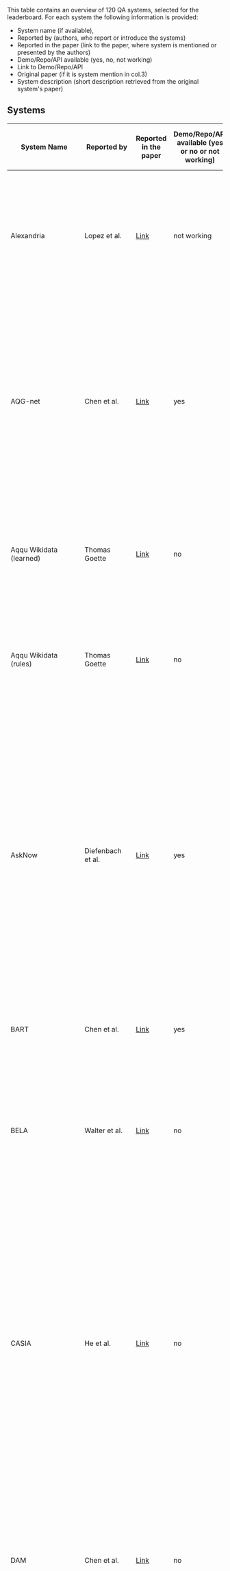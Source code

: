 This table contains an overview of 120 QA systems, selected for the leaderboard. For each system the following information is provided:
- System name (if available),
- Reported by (authors, who report or introduce the systems)
- Reported in the paper (link to the paper, where system is mentioned or presented by the authors)
- Demo/Repo/API available (yes, no, not working)
- Link to Demo/Repo/API
- Original paper (if it is system mention in col.3)
- System description (short description retrieved from the original system's paper)

## Systems

| System Name                           | Reported by         | Reported in the paper | Demo/Repo/API available (yes or no or not working) | | Link to Demo/Repo/API| Original paper (if it is system mention in col.3) | System description (short description retrieved from the original system's paper)| Reference |
| -                           | -         | - | - | - | - | - | - | - |
| Alexandria                           | Lopez et al.         | [Link](https://www.sciencedirect.com/science/article/pii/S157082681300022X?casa_token=NBVj-I48uxAAAAAA:izoYV-LubTYApUYRCtnZFPuvdACyWHHNnwVBjo1S1K24AiXYmMde9vdEBsCxdpAvlfNvPswrzr8#br000150)                                                                                                                  | not working |                                             | [Link](http://alexandria.neofonie.de/)                                                                                         | [Link](https://link.springer.com/chapter/10.1007/978-3-662-46641-4_8)                                                                                                                                            | Alexandria is a German question answering system over a domain ontology that was built primarily with data from Freebase, parts of DBpedia, and some manually generated content, and contains information on persons, locations, works, etc., as well as events, including temporal ones, and n-ary relations between entities. | Wendt et al.                                                                                                                                                                                                                                                                                                                                                                                                                                                                                                                                                                                                                                                                                                                                                                          |
| AQG-net                              | Chen et al.          | [Link](https://arxiv.org/pdf/2111.00732.pdf)                                                                                                                                                                                                                                                                  | yes         |                                             | [Link](https://github.com/Bahuia/AQGNet)                                                                                       | [Link](https://arxiv.org/pdf/2109.03614.pdf)                                                                                                                                                                     | Authors propose a new formal query building approach that consists of two stages. In the first stage, they predict the query structure of the question and leverage the structure to constrain the generation of the candidate queries and propose a novel graph generation framework to handle the structure prediction task and design an encoder-decoder model to predict the argument of the predetermined operation in each generative step. In the second stage, they follow the previous methods to rank the candidate queries.    | Chen et al.                                                                                                                                                                                                                                                                                                                                                                                                                                                                                                                                                              |
| Aqqu Wikidata (learned)              | Thomas Goette        | [Link](https://ad-publications.cs.uni-freiburg.de/theses/Master_Thomas_Götte_2021.pdf)                                                                                                                                                                                                                        | no          |                                             |                                                                                                                        | same as reporting paper                                                                                                                                                                                  | Author focus on simple questions which means thatthe corresponding SPARQL query contains only one triple, provide a modular, easy-toextend QA pipeline and evaluate it on the SimpleQuestionsWikidata benchmark. Ranking is learned from the training set. | Thomas Goette                                                                                                                                                                                                                                                                                                                                                                                                                                                                                                                                                                                                                                                                                                                                                                                                                                              |
| Aqqu Wikidata (rules)                | Thomas Goette        | [Link](https://ad-publications.cs.uni-freiburg.de/theses/Master_Thomas_Götte_2021.pdf)                                                                                                                                                                                                                        | no          |                                             |                                                                                                                        | same as reporting paper                                                                                                                                                                                  | Author focus on simple questions which means thatthe corresponding SPARQL query contains only one triple, provide a modular, easy-toextend QA pipeline and evaluate it on the SimpleQuestionsWikidata benchmark. Ranking with a set of weighted features.  | Thomas Goette                                                                                                                                                                                                                                                                                                                                                                                                                                                                                                                                                                                                                                                                                                                                                                                                                                             |
| AskNow                               | Diefenbach et al.     | [Link](http://www.semantic-web-journal.net/system/files/swj2038.pdf)                                                                                                                                                                                                                                          | yes         |                                             | [Link](https://github.com/AskNowQA)                                                                                            | [Link](https://www.springerprofessional.de/en/asknow-a-framework-for-natural-language-query-formalization-in-s/10191942)                                                                                         | Authors propose a framework, called AskNow, where users can pose queries in English to a target RDF knowledge base (e.g. DBpedia), which are first normalized into an intermediary canonical syntactic form, called Normalized Query Structure (NQS), and then translated into SPARQL queries. NQS facilitates the identification of the desire (or expected output information) and the user-provided input information, and establishing their mutual semantic relationship. At the same time, it is sufficiently adaptive to query paraphrasing. We have empirically evaluated the framework with respect to the syntactic robustness of NQS and semantic accuracy of the SPARQL translator on standard benchmark datasets. | Dubey et al.                                                                                                                                                                                                                                                                                                                                                                        |
| BART                                 | Chen et al.          | [Link](https://arxiv.org/pdf/2111.00732.pdf)                                                                                                                                                                                                                                                                  | yes         |                                             | [Link](https://github.com/pytorch/fairseq/blob/main/examples/bart/README.md)                                                   | [Link](https://arxiv.org/abs/1910.13461)                                                                                                                                                                         | BART is a strong pre-trained sequence-tosequence model, that treats the problem of KGQA as a conventional machine translation task from NLQ to SPARQL.   | Lewis et al.                                                                                                                                                                                                                                                                                                                                                                                                                                                                                                                                                                                                                                                                                                                                                                                                                                                                                                                                               |
| BELA                                 | Walter et al.        | [Link](https://download.hrz.tu-darmstadt.de/pub/FB20/Dekanat/Publikationen/UKP/76500354.pdf)                                                                                                                                                                                                                  | no          |                                             |                                                                                                                        | same as reporting paper                                                                                                                                                                                  | Authors present a question answering system architecture whichprocesses natural language questions in a pipeline consisting of five steps:i) question parsing and query template generation, ii) lookup in an inverted index, iii) string similarity computation, iv) lookup in a lexicaldatabase in order to find synonyms, and v) semantic similarity computation  | Walter et al.                                                                                                                                                                                                                                                                                                                                                                                                                                                                                                                                                                                                                                                                                                                                    |
| CASIA                                | He et al.            | [Link](http://nlpr-web.ia.ac.cn/cip/~liukang/liukangPageFile/QALD-3.pdf)                                                                                                                                                                                                                                      | no          |                                             |                                                                                                                        | same as reporting paper                                                                                                                                                                                  | CASIA  implements a basic pipeline framework which consists three main components, including question analysis, resource mapping and SPARQL generation. Inspecific, authors first employ shallow and deep linguistic analysis to transform NL-queriesinto a set of Query Triples with <subject, predict, object> format. Second, they mapeach phrase in Query Triple to the corresponding resource (class, entity, or property)in DBpedia. As a result, Ontology Triples are generated. Thirdly, the SPARQL querieswill be constructed based on Ontology Triple and question type. At last, the generatedSPARQL queries is used to search on the Linked Data, and the best answer can bepicked out through validating and ranking.  | He et al.                                                                                                                                                                                                                                                                                                                                                                     |
| DAM                                  | Chen et al.          | [Link](https://arxiv.org/pdf/2111.00732.pdf)                                                                                                                                                                                                                                                                  | no          |                                             |                                                                                                                        | [Link](https://ur.booksc.me/book/82262350/2e40d5)                                                                                                                                                                | Authors propose a transformer-based deep attentive semantic matching model (DAM), to identify the KB relations corresponding to the questions. The DAM is completely based on the attention mechanism and applies the fine-grained word-level attention to enhance the matching of questions and relations. On the basis of the DAM, we build a three-stage KBQA pipeline system |  Chen et al.                                                                                                                                                                                                                                                                                                                                                                                                                                                                                                                                                                                                                                                                                                                      |
| DEANNA                               | Diefenbach et al.    | [Link](http://www.semantic-web-journal.net/system/files/swj2038.pdf)                                                                                                                                                                                                                                          | yes         |                                             | [Link](https://www.mpi-inf.mpg.de/departments/databases-and-information-systems/research/yago-naga/deanna)                     | [Link](https://aclanthology.org/D12-1035.pdf)                                                                                                                                                                    | The method is based on an integer linear program to solve several disambiguation tasks jointly: the segmentation of questions into phrases; the mapping of phrases to semantic entities, classes, and relations; and the construction of SPARQL triple patterns. Our solution harnesses the rich type system provided by knowledge bases in the web of linked data, to constrain our semantic-coherence objective function.  | Yahya et al.                                                                                                                                                                                                                                                                                                                                                                                                                                                                                                                                                                                                                                                                           |
| DeepPavlov KBQA                      | Evseev D. A. et al   | [Link](https://www.dialog-21.ru/media/5088/evseevdaplusarkhipov-myu-048.pdf)                                                                                                                                                                                                                                  | yes         |                                             | [Link](http://docs.deeppavlov.ai/en/master/features/models/kbqa.html)                                                          | same as reporting paper                                                                                                                                                                                  | For translation of a question to a SPARQL query, authors first define the type of the query template. Then they fill the empty slots in the template with entities, relations from Wikidata and constraints. For entity detection BERT sequence labeling model is used. Relation ranking is performed by BiLSTM, path ranking—by BERT-based ranking model.This KBQA system is capable of answering complex questions with logical or comparative reasoning and was released as a component of open-source DeepPavlov library.  | Evseev D. A. et al.                                                                                                                                                                                                                                                                                                                                                                                                                                                                                                                                                                         |
| DTQA                                 | Omar et al.          | [Link](http://ceur-ws.org/Vol-2980/paper312.pdf)                                                                                                                                                                                                                                                              | no          |                                             |                                                                                                                        | [Link](https://ojs.aaai.org/index.php/AAAI/article/view/17988)                                                                                                                                                   | Authors demonstrate Deep Thinking Question Answering (DTQA), a semantic parsing and reasoning-based KBQA system. DTQA (1) integrates multiple, reusable modules that are trained specifically for their individual tasks (e.g. semantic parsing, entity linking, and relationship linking), eliminating the need for end-to-end KBQA training data; (2) leverages semantic parsing and a reasoner for improved question understanding. | Abdelaziz et al.                                                                                                                                                                                                                                                                                                                                                                                                                                                                                                                                                                                                                                                                 |
| ElNeuQA-ConvS2S                      | Diomedi, Hogan       | [Link](https://arxiv.org/pdf/2107.02865.pdf)                                                                                                                                                                                                                                                                  | yes         |                                             | [Link](https://github.com/thesemanticwebhero/ElNeuKGQA)                                                                        | same as reporting paper                                                                                                                                                                                  | Authors propose an approach, called ElNeuQA, that combines EL with NMT. Specifically, an EL system is used to identify entity mentions in the question and link them to the knowledge graph. They combine this with an NMT model that is trained and used to generate template queries with placeholders for entities. Also the model is strengthened with ConvS2S (Convolutional Sequence-to-Sequence): a CNN-based architecture, featuring gated linear units, residual connections, and attention.  | Diomedi, Hogan                                                                                                                                                                                                                                                                                                                                                                                                                                                                                                                                                                                                  |
| Elon                                 | Zheng et. al.        | [Link](https://arxiv.org/pdf/1910.09760.pdf)                                                                                                                                                                                                                                                                  | yes         |                                             | [Link](https://github.com/bszabo94/Elon), demo not working [Link](http://qald-beta.cs.upb.de:443/)                                     | same as reporting paper                                                                                                                                                                                  | Elon by Szab´o Bence et al. from Paderborn University in Germany stemsfrom a student project and is available at [Link](http://qald-beta.cs.upb.de:443/.It) is based on an own dictionary and not yet published.  | Zheng et. al.                                                                                                                                                                                                                                                                                                                                                                                                                                                                                                                                                                                                                                                                                                                                                                                                                                                                                                |
| Frankenstein                         | Liang et al.         | [Link](https://assets.researchsquare.com/files/rs-70794/v1_stamped.pdf)                                                                                                                                                                                                                                       | yes         |                                             | [Link](https://github.com/WDAqua/Frankenstein)                                                                                 | [Link](https://dl.acm.org/doi/fullHtml/10.1145/3178876.3186023)                                                                                                                                                  | Modern question answering (QA) systems need to flexibly integrate a number of components specialised to fulfil specific tasks in a QA pipeline. Since a number of different software components exist that implement different strategies for each of these tasks, it is a major challenge to select and combine the most suitable components into a QA system, given the characteristics of a question. The authors study this optimisation problem and train classifiers, which take features of a question as input and have the goal of optimising the selection of QA components based on those features and devise a greedy algorithm to identify the pipelines that include the suitable components and can effectively answer the given question. We implement this model within Frankenstein, a QA framework able to select QA components and compose QA pipelines. Evaluation results not only suggest that Frankenstein precisely solves the QA optimisation problem but also enables the automatic composition of optimised QA pipelines, which outperform the static Baseline QA pipeline. | Singh et al. |
| FREyA                                | Lopez et al.         | [Link](https://arxiv.org/pdf/2105.00811.pdf)                                                                                                                                                                                                                                                                  | no          |                                             |                                                                                                                        | [Link](https://link.springer.com/content/pdf/10.1007%2F978-3-642-13486-9_8.pdf)                                                                                                                                  | FREyA combines syntactic parsing with the knowledge encoded in ontologies in order to reduce the customisation effort. If the system fails to automatically derive an answer, it will generate clarification dialogs for the user. The user’s selections are saved and used for training the system in order to improve its performance over time.   |   Damljanovic et al.                                                                                                                                                                                                                                                                                                                                                                                                                                                                                                                                                                                                                                                                                                                                                  |
| gAnswer                              | Omar et al.          | [Link](http://ceur-ws.org/Vol-2980/paper312.pdf)                                                                                                                                                                                                                                                              | not working |                                             | [Link](http://59.108.48.18:8080/gAnswer/ganswer.jsp), [Link](http://ganswer.gstore-pku.com/)                                           | [Link](https://ieeexplore.ieee.org/stamp/stamp.jsp?arnumber=8085196&casa_token=tKoH05rK3M0AAAAA:5fYhLLMidsRm4ibH-JoOaJst81ulY3_oS3crqTO_sLGAOjmVhQEFAvnTnd4v5ZpLqpsnIhhSF5k_&tag=1)                              | Authors propose a semantic query graph to model the query intention in the natural language question in a structural way, based on which, RDF Q/A is reduced to subgraph matching problem. They resolve the ambiguity of natural language questions at the time when matches of query are found. The cost of disambiguation is saved if there are no matching found. Two different frameworks to build the semantic query graph are proposed, gAnswer is relation (edge)-first. | Hu et al.                                                                                                                                                                                                                                                                                                                                                                                                                                                                                                                                                                                                                        |
| gAnswer2                             | Zheng et. al.        | [Link](https://arxiv.org/pdf/1910.09760.pdf)                                                                                                                                                                                                                                                                  | no          |                                             |                                                                                                                        | [Link](https://ieeexplore.ieee.org/stamp/stamp.jsp?arnumber=8085196)                                                                                                                                             | Authors propose a semantic query graph to model the query intention in the natural language question in a structural way, based on which, RDF Q/A is reduced to subgraph matching problem. They resolve the ambiguity of natural language questions at the time when matches of query are found. The cost of disambiguation is saved if there are no matching found. Two different frameworks to build the semantic query graph are proposed, gAnswer2 is node-first. | Hu et al.                                                                                                                                                                                                                                                                                                                                                                                                                                                                                                                                                                                                                                  |
| gGCN                                 | Wu et al.            | [Link](https://arxiv.org/pdf/2101.01510.pdf)                                                                                                                                                                                                                                                                  | no          |                                             |                                                                                                                        | same as reporting paper                                                                                                                                                                                  | Authors  present a relational graph convolutional network (RGCN)-based model gRGCN for semantic parsing in KBQA. gRGCN extracts the global semantics of questions and their corresponding query graphs, including structure semantics via RGCN and relational semantics (label representation of relations between entities) via a hierarchical relation attention mechanism.The gGCN model is obtained from gRGCN by replacing RGCN with Graph Convolutional Network (GCN)  | Wu et al.                                                                                                                                                                                                                                                                                                                                                                                                                                                                                                                                                                                                                            |
| GGNN                                 | Sorokin and Gurevych | [Link](https://aclanthology.org/C18-1280.pdf)                                                                                                                                                                                                                                                                 | yes         |                                             | [Link](https://github.com/UKPLab/coling2018-graph-neural-networks-question-answering)                                          | same as reporting paper                                                                                                                                                                                  | Authors address the problem of learning vector representations for complex semantic parses that consist of multiple entities and relations. For each input question, they construct an explicit structural semantic parse (semantic graph). Semantic parses can be deterministically converted to a query to extract the answers from the KB. To investigate ways to encode the structure of a semantic parse and to improve the performance for more complex questions, authors adapt Gated Graph Neural Networks (GGNNs), described in Li et al. (2016), to process and score semantic parses.  | Sorokin and Gurevych                                                                                                                                                                                                                                                                                                                                                                                                                                                                                                       |
| GRAFT-Net                            | Y Feng et al.        | [Link](https://arxiv.org/pdf/2112.06109.pdf)                                                                                                                                                                                                                                                                  | yes         |                                             | [Link](https://github.com/haitian-sun/GraftNet)                                                                                | [Link](https://arxiv.org/abs/1809.00782)                                                                                                                                                                         | Authors propose a novel graph convolution based neural network, called GRAFT-Net (Graphs of Relations Among Facts and Text Networks), specifically designed to operate over heterogeneous graphs of KB facts and text sentences. First, they propose heterogeneous update rulesthat handle KB nodes differently from the textnodes: for instance, LSTM-based updates are usedto propagate information into and out of text nodes. Second, authors introduce a directed propagation method, inspired by personalized Pagerankin IR (Haveliwala, 2002). | Sun et al.                                                                                                                                                                                                                                                                                                                                                                                                                                                                                                                                                   |
| GRAFT-Net + Clocq                    | Christmann P. et al.  | [Link](https://arxiv.org/pdf/2108.08597.pdf)                                                                                                                                                                                                                                                                  | yes         |                                             | [Link](https://github.com/PhilippChr/CLOCQ) (demo is available for further work on CLOCQ)                                      | same as reporting paper                                                                                                                                                                                  | This work presents CLOCQ, an efficient method that prunes irrelevant parts of the search space using KB-aware signals. CLOCQ uses a top-𝑘 query processor over score-ordered lists of KB items that combine signals about lexical matching, relevance to the question, coherence among candidate items, and connectivity in the KB graph.    | Christmann P. et al .                                                                                                                                                                                                                                                                                                                                                                                                                                                                                                                                                                                                                                                                                                                                                            |
| gRGCN                                | Wu et al.            | [Link](https://arxiv.org/pdf/2101.01510.pdf)                                                                                                                                                                                                                                                                  | no          |                                             |                                                                                                                        | same as reporting paper                                                                                                                                                                                  | Authors present a relational graph convolutional network (RGCN)-based model gRGCN for semantic parsing in KBQA. gRGCN extracts the global semantics of questions and their corresponding query graphs, including structure semantics via RGCN and relational semantics (label representation of relations between entities) via a hierarchical relation attention mechanism.   | Wu et al.                                                                                                                                                                                                                                                                                                                                                                                                                                                                                                                                                                                                                                                                                                                            |
| Hakimov                              | Diefenbach et al.    | [Link](http://www.semantic-web-journal.net/system/files/swj2038.pdf)                                                                                                                                                                                                                                          | no          |                                             |                                                                                                                        | [Link](https://www.semanticscholar.org/paper/Applying-Semantic-Parsing-to-Question-Answering-the-Hakimov-Unger/126ee532d48302b31f899ab392c51ad982ee5cad)                                                         | Authors investigate how much lexical knowledge would need to be added so that a semantic parsing approach can perform well on unseen data. We manually add a set of lexical entries on the basis of analyzing the test portion of the QALD-4 dataset. Further, we analyze if a state-of-the-art tool for inducing ontology lexica from corpora can derive these lexical entries automatically. |  Hakimov et al.                                                                                                                                                                                                                                                                                                                                                                                                                                                                                                                                                                                                                                                                                                        |
| HGNet                                | Chen et al.          | [Link](https://arxiv.org/pdf/2111.00732.pdf)                                                                                                                                                                                                                                                                  | yes         |                                             | [Link](https://github.com/Bahuia/HGNet)                                                                                        | [Link](https://arxiv.org/pdf/2111.00732.pdf)                                                                                                                                                                     | Hierarchical Graph Generation Network (HGNet) focues on generating search query by proposing a new unified query graph grammar to adapt to SPARQL's syntax. FIrstly, the autho ranks top k entity, relation, and value by ralation ranking and pattern matching. Secondly, HGNet is used to encde and decode the natural questions to generate query graph. The project is open-sourced on github.  |  Chen et al.                                                                                                                                                                                                                                                                                                                                                                                                                                                                                                                                                                                                                                                                                                    |
| HR-BiLSTM                            | Chen et al.          | [Link](https://arxiv.org/pdf/2111.00732.pdf)                                                                                                                                                                                                                                                                  | no          |                                             |                                                                                                                        | [Link](https://arxiv.org/pdf/1704.06194.pdf)                                                                                                                                                                     | Authors propose a hierarchical recurrent neural network enhanced by residual learning which detects KB relations given an input question. The method uses deep residual bidirectional LSTMs to compare questions and relation names via different levels of abstraction. Additionally, they propose a simple KBQA system that integrates entity linking and our proposed relation detector to make the two components enhance each other   |   Yu et al.                                                                                                                                                                                                                                                                                                                                                                                                                                                                                                                                                                                                                                                            |
| Intui2                               | Diefenbach et al.    | [Link](http://www.semantic-web-journal.net/system/files/swj2038.pdf)                                                                                                                                                                                                                                          | no          |                                             |                                                                                                                        | [Link](http://ceur-ws.org/Vol-1179/CLEF2013wn-QALD3-Dima2013.pdf)                                                                                                                                                | The system takes as input a natural language question formulated in English and generates an equivalent SPARQL query. The mapping is based on the analysis of the syntactic patterns present in the input question.  |    Corina Dima                                                                                                                                                                                                                                                                                                                                                                                                                                                                                                                                                                                                                                                                                                                                                                                                                                                                                   |
| Intui3                               | Diefenbach et al.    | [Link](http://www.semantic-web-journal.net/system/files/swj2038.pdf)                                                                                                                                                                                                                                          | no          |                                             |                                                                                                                        | [Link](http://ceur-ws.org/Vol-1180/CLEF2014wn-QA-Dima2014.pdf)                                                                                                                                                   | The system accepts as input a question formulated in natural language (in English), and uses syntactic and semantic information to construct its interpretation with respect to a given database of RDF triples (in this case DBpedia 3.9). The interpretation is mapped to the corresponding SPARQL query, which is then run against a SPARQL endpoint to retrieve the answers to the initial question. |   Corina Dima                                                                                                                                                                                                                                                                                                                                                                                                                                                                                                                                                                                                                                                                                             |
| ISOFT                                | Diefenbach et al.    | [Link](http://www.semantic-web-journal.net/system/files/swj2038.pdf)                                                                                                                                                                                                                                          | no          |                                             |                                                                                                                        | [Link](http://ceur-ws.org/Vol-1180/CLEF2014wn-QA-ParkEt2014.pdf)                                                                                                                                                 | Authors  use natural language processing tools to extract slots and SPARQL templates from the question and  semantic similarity to map a natural language question to a SPARQL query.   |    Park et al.                                                                                                                                                                                                                                                                                                                                                                                                                                                                                                                                                                                                                                                                                                                                                                                                                                                                                                               |
| KBQA-Adapter                         | Oliya A et al        | [Link](https://aclanthology.org/2021.emnlp-main.345.pdf)                                                                                                                                                                                                                                                      | yes         |                                             | [Link](https://github.com/wudapeng268/KBQA-Adapter)                                                                            | [Link](https://arxiv.org/pdf/1907.07328.pdf)                                                                                                                                                                     | In this paper, we propose a simple mapping method, named representation adapter, to learn the representation mapping for both seen and unseen relations based on previously learned relation embedding. The authors employ the adversarial objective and the reconstruction objective to improve the mapping performance    |   Wu et al.                                                                                                                                                                                                                                                                                                                                                                                                                                                                                                                                                                                                                                                                                                                                                                          |
| KGQAn                                | Omar et al.          | [Link](http://ceur-ws.org/Vol-2980/paper312.pdf)                                                                                                                                                                                                                                                              | yes         |                                             | [Link](https://www.youtube.com/watch?v=Pdun0cG5PUE&ab_channel=RehamOsama)                                                      | same as reporting paper                                                                                                                                                                                  | KGQAn transforms a question into semantically equivalent SPARQL queries via a novel three-phase strategy based on natural language models trained generally for understanding and leveraging short English text. Without preprocessing or annotated questions on KGs, KGQAn outperformed the existing systems in KG question answering by an improvement of at least 33% in F1-measure and 61% in precision  | Omar et al.                                                                                                                                                                                                                                                                                                                                                                                                                                                                                                                                                                                                                                                                                            |
| KrantikariQA (Pairwise)              | G Maheshwari et. al. | [Link](https://arxiv.org/pdf/1811.01118.pdf)                                                                                                                                                                                                                                                                  | yes         |                                             | [Link](https://github.com/AskNowQA/KrantikariQA)                                                                               | same as reporting paper                                                                                                                                                                                  | Authors conduct an empirical investigation of neural query graph ranking approaches for the task of complex question answering over knowledge graphs. They experiment with six different ranking models and propose a novel self-attention based slot matching model which exploits the inherent structure of query graphs. Pairwise counterparts perform worse.    | G Maheshwari et. al.                                                                                                                                                                                                                                                                                                                                                                                                                                                                                                                                                                                                                                                                                                                                     |
| KrantikariQA (Pointwise)             | G Maheshwari et. al. | [Link](https://arxiv.org/pdf/1811.01118.pdf)                                                                                                                                                                                                                                                                  | yes         |                                             | [Link](https://github.com/AskNowQA/KrantikariQA)                                                                               | same as reporting paper                                                                                                                                                                                  | Authors conduct an empirical investigation of neural query graph ranking approaches for the task of complex question answering over knowledge graphs. They experiment with six different ranking models and propose a novel self-attention based slot matching model which exploits the inherent structure of query graphs. Pointwise models generally outperform their pairwise counterparts when trained on small datasets but have a comparable performance otherwise.     | G Maheshwari et. al.                                                                                                                                                                                                                                                                                                                                                                                                                                                                                                                                                                                                                            |
| LAMA                                 | Radoev et. al.       | [Link](http://www.semantic-web-journal.net/system/files/swj2537.pdf)                                                                                                                                                                                                                                          | no          |                                             |                                                                                                                        | same as reporting paper                                                                                                                                                                                  | The proposed method is based on transforming natural language questions into SPARQL queries by leveraging the syntactic information of questions. Authors describe a set of lexico-syntactic patterns used to automatically generate triple patterns and SPARQL queries.     | Radoev et. al.                                                                                                                                                                                                                                                                                                                                                                                                                                                                                                                                                                                                                                                                                                                                                                                                                              |
| Liang et al.                         | Liang et al.         | [Link](https://assets.researchsquare.com/files/rs-70794/v1_stamped.pdf)                                                                                                                                                                                                                                       | yes         |                                             | [Link](https://github.com/Sylvia-Liang/QAsparql)                                                                               | same as reporting paper                                                                                                                                                                                  | Authors propose a new QA system for translating natural language questions into SPARQL queries. The key idea is to break up the translation process into 5 smaller, more manageable sub-tasks and use ensemble machine learning methods as well as Tree-LSTM-based neural network models to automatically learn and translate a natural language question into a SPARQL query.    | Liang et al.                                                                                                                                                                                                                                                                                                                                                                                                                                                                                                                                                                                                                                                                                                                          |
| LingTeQA                             | D. Nhuan et al.       | [Link](https://ieeexplore.ieee.org/abstract/document/9282949)                                                                                                                                                                                                                                                 | no          |                                             |                                                                                                                        | same as reporting paper                                                                                                                                                                                  | Authors introduce a Question-Answering (QA) system that allows users to ask questions in English. The uniqueness of this system is its ability to answer questions containing linguistic terms, i.e., concepts such as SMALL, LARGE, or TALL. Those concepts are defined via membership functions drawn by users using a dedicated software designed for entering ‘shapes’ of these functions. The system is built based on an analogical problem solving approach, and is suitable for providing users with comprehensive answers.   | D. Nhuan et al.                                                                                                                                                                                                                                                                                                                                                                                                                                                                                                                                                                    |
| Luo et al.                           | Wu et al.            | [Link](https://arxiv.org/pdf/2101.01510.pdf)                                                                                                                                                                                                                                                                  | no          |                                             |                                                                                                                        | [Link](https://aclanthology.org/D18-1242.pdf)                                                                                                                                                                    | Authors propose a neural network based approach to improve the performance of semantic similarity measurement in complex question answering. Given candidate query graphs generated from one question, their model embeds the question surface and predicate sequences into a uniform vector space. The main difference between their approach and previous methods is that the authors integrate hidden vectors of various semantic components and encode their interaction as the hidden semantics of the entire query graph. In addition, to cope with different semantic components of a query graph, dependency parsing information is leveraged as a complementary of sentential information for question encoding, which makes the model better align each component to the question.   | Luo et al.                                                                                                                                                                                                                                                                                                          |
| mBERT                                | Zhou Y. et al.        | [Link](https://aclanthology.org/2021.naacl-main.465.pdf)                                                                                                                                                                                                                                                      | no          |                                             |                                                                                                                        | same as reporting paper                                                                                                                                                                                  | A KGQA baseline, proposed in Zhou et al. for multilingual QA , implemented with fine-tuning pre-trained multilingual models (e.g. mBERT) in source language and directly perform inference in target language.    | Zhou Y. et al.                                                                                                                                                                                                                                                                                                                                                                                                                                                                                                                                                                                                                                                                                                                                                                                                                                                                                         |
| MemNN                                | Oliya A et al        | [Link](https://aclanthology.org/2021.emnlp-main.345.pdf)                                                                                                                                                                                                                                                      | no          |                                             |                                                                                                                        | [Link](https://arxiv.org/abs/1506.02075)                                                                                                                                                                         | Authors present an embedding-based QA system developed under the framework of Memory Networks (MemNNs) (Weston et al., 2015; Sukhbaatar et al., 2015). Memory Networks are learning systems centered around a memory component that can be read and written to, with a particular focus on cases where the relationship between the input and response languages (here natural language) and the storage language (here, the facts from KBs) is performed by embedding all of them in the same vector space. The setting of the simple QA corresponds to the elementary operation of performing a single lookup in the memory.    |   Bordes et al.                                                                                                                                                                                                                                                                                                                                                                                                                                                                     |
| MHE                                  | Lopez et al.         | [Link](https://www.sciencedirect.com/science/article/pii/S157082681300022X?casa_token=NBVj-I48uxAAAAAA:izoYV-LubTYApUYRCtnZFPuvdACyWHHNnwVBjo1S1K24AiXYmMde9vdEBsCxdpAvlfNvPswrzr8#br000150)                                                                                                                  | no          |                                             |                                                                                                                        | no paper submitted, mentioned only in the organizers report                                                                                                                                              | MHE is a method for retrieving entities from an entity graph given an input query in natural language. It was developed by Marek Ciglan at the Institute of Informatics at the Slovak Academy of Sciences. The method relies on query annotation, where parts of the query are labeled with possible mappings to the given knowledge base. The annotations comprise entities and relations, and were generated by means of a gazetteer, in order to expand relations with synonyms, and a Wikifier tool, in order to annotate entities. From those annotations, MHE constructs possible sub-graphs as query interpretation hypotheses and matches them against the entity graph of DBpedia. MHE was the onlyQALD-2 participant that provided answers to alltypes of questions, performing best on string anddate questions.    | Only in organizers' report.                                                                                                                                                                                                                                                                          |
| Multi-hop QGG                        | Zou et al.           | [Link](https://arxiv.org/pdf/2111.06086.pdf)                                                                                                                                                                                                                                                                  | no          |                                             |                                                                                                                        | same as reporting paper                                                                                                                                                                                  | Authors propose an end-to-end text-to-SPARQL baseline, which can effectively answer multitype complex questions, such as fact questions, dual-intent questions, boolean questions and counting questions, with Wikidata as the background knowledge base. The baseline's is implemented  as  relation-aware attention encoder and pointer network decoder.   | Zou et al.                                                                                                                                                                                                                                                                                                                                                                                                                                                                                                                                                                                                                                                                                                                                                |
| NHGG                                 | Chen et al.          | [Link](https://arxiv.org/pdf/2111.00732.pdf)                                                                                                                                                                                                                                                                  | no          |                                             |                                                                                                                        | same as reporting paper                                                                                                                                                                                  | Non-hierarchical Graph Generation (NHGG) integrates Outlining and Filling into one procedure. For AddVertex and AddEdge, the model directly predicts instances instead of classes. In this way, the query graph can be completed by only one decoding process without Filling operations.    | Chen et al.                                                                                                                                                                                                                                                                                                                                                                                                                                                                                                                                                                                                                                                                                                                                                                                                              |
| NSM                                  | Y Feng et al.        | [Link](https://arxiv.org/pdf/2112.06109.pdf)                                                                                                                                                                                                                                                                  | yes         |                                             | [Link](https://github.com/RichardHGL/WSDM2021_NSM)                                                                             | [Link](https://arxiv.org/pdf/2101.03737.pdf)                                                                                                                                                                     | Authors propose a novel teacher-student approach for the multi-hop KBQA task. In their approach, the student network aims to find the correct answer to the query, while the teacher network tries to learn intermediate supervision signals for improving the reasoning capacity of the student network. The major novelty lies in the design of the teacher network, where we utilize both forward and backward reasoning to enhance the learning of intermediate entity distributions. By considering bidirectional reasoning, the teacher network can produce more reliable intermediate supervision signals, which can alleviate the issue of spurious reasoning    | He et al.                                                                                                                                                                                                                                                                                                                                                                                                                                |
| NSQA                                 | P.Kapanipathi et al. | [Link](https://aclanthology.org/2021.findings-acl.339.pdf)                                                                                                                                                                                                                                                    | no          |                                             |                                                                                                                        | same as reporting paper                                                                                                                                                                                  | Authors propose Neuro-Symbolic Question Answering (NSQA), a modular KBQA system, that leverages (1) Abstract Meaning Representation (AMR) parses for task-independent question understanding; (2) a simple yet effective graph transformation approach to convert AMR parses into candidate logical queries that are aligned to the KB; (3) a pipeline-based approach which integrates multiple, reusable modules that are trained specifically for their individual tasks (semantic parser, entity and relationship linkers, and neuro-symbolic reasoner) and do not require end-to-end training data.  | P.Kapanipathi et al.                                                                                                                                                                                                                                                                                                                                                                                                                                                                                               |
| NT-GRAFT-Net                         | Y Feng et al.        | [Link](https://arxiv.org/pdf/2112.06109.pdf)                                                                                                                                                                                                                                                                  | no          |                                             |                                                                                                                        | same as reporting paper                                                                                                                                                                                  | Extension of NSM: authors replace NSM with GRAFT-Net in NT-NSMto create NT-GRAFT-Net and obtain 6.5-12.6%Hits@1 improvement on GRAFT-Net. GRAFT-Net is a novel graph convolution based neural network,called GRAFT-Net (Graphs of Relations AmongFacts and Text Networks), specifically designedto operate over heterogeneous graphs of KB factsand text sentences, proposed by Sun et al., 2018.   | Y Feng et al.                                                                                                                                                                                                                                                                                                                                                                                                                                                                                                                                                                                                                                                                                                     |
| NT-NSM                               | Y Feng et al.        | [Link](https://arxiv.org/pdf/2112.06109.pdf)                                                                                                                                                                                                                                                                  | no          |                                             |                                                                                                                        | same as reporting paper                                                                                                                                                                                  | Authors present NumericalTransformer on top of NSM, a state-of-the-art embedding-based KBQA model, to create NT-NSM. To enable better training, they propose two pre-training tasks with explicit numerical-oriented loss functions on two generated training datasets and a template-based data augmentation method for enriching ordinal constrained QA dataset.     | Y Feng et al.                                                                                                                                                                                                                                                                                                                                                                                                                                                                                                                                                                                                                                                                                                                                    |
| O-Ranking                            | Chen et al.          | [Link](https://arxiv.org/pdf/2111.00732.pdf)                                                                                                                                                                                                                                                                  | no          |                                             |                                                                                                                        | same as reporting paper                                                                                                                                                                                  | Outlining+Ranking (O-Rank) is an approach proposed by Chen et al. to generate AQG (Abstract Query Graph)  by Outlining and subsequently produces the candidate graphs by enumerating the combination of instances to fill the AQG. Thereafter, the candidates are also ranked with CompQA.   | Chen et al.                                                                                                                                                                                                                                                                                                                                                                                                                                                                                                                                                                                                                                                                                                                                                                                                             |
| openQA                               | Marx et al.          | [Link](https://dl.acm.org/doi/abs/10.1145/2660517.2660519?casa_token=fiz_S3BfluoAAAAA:H0XJuhnjMIH5CH_y7lO6_I7xmCUo_1Of3wwQx0CyYB6adVDVxjrn0Rq3HSJUmfSG4cFAoG1cXN7_Iw)                                                                                                                                         | yes         |                                             | [Link](https://aksw.org/Projects/openQA.html)                                                                                  | same as reporting paper                                                                                                                                                                                  | Authors present a modular and extensible open-source question answering framework and demonstrate how the framework can be used by integrating two state-of-the-art question answering systems.    | Marx et al.                                                                                                                                                                                                                                                                                                                                                                                                                                                                                                                                                                                                                                                                                                                                                                                                                                                                                                        |
| Platypus                             | Orogat et al.        | [Link](https://arxiv.org/pdf/2105.00811.pdf)                                                                                                                                                                                                                                                                  | yes         | only find result on qald-7&8 demo available | [Link](https://askplatyp.us)                                                                                                   | same as reporting paper                                                                                                                                                                                  | Platypus is an question answering platform which has been stoped maintaining after 2018. Platypus supports multilingual question answering by processing question in three steps: 1. convert natural question into internal logical representations. 2. rank the representations by their closeness to the correct interpretation of the question. 3. convert the representation into SPARQL query.   | Orogat et al.                                                                                                                                                                                                                                                                                                                                                                                                                                                                                                                                                                                                                                                                                                    |
| POMELO                               | Zhang et. al.        | [Link](https://ojs.aaai.org/index.php/AAAI/article/view/10381)                                                                                                                                                                                                                                                | no          |                                             |                                                                                                                        | [Link](http://natalia.grabar.free.fr/publications/hamon-QALD2014.pdf)                                                                                                                                            | Authors design a four-step method which pre-process the question, generation an abstraction of the question, then build a representation of the SPARQL query and finally generate the query.    |  Hamon et al.                                                                                                                                                                                                                                                                                                                                                                                                                                                                                                                                                                                                                                                                                                                                                                                                                                                                                                      |
| PowerAqua                            | Lopez et al.         | [Link](https://arxiv.org/pdf/2105.00811.pdf)                                                                                                                                                                                                                                                                  | yes         | only find result on qald-1                  | [Link](http://poweraqua.open.ac.uk:8080/poweraqua) (not working), demo: [Link](http://technologies.kmi.open.ac.uk/poweraqua/demo.html) | [Link](https://www.researchgate.net/publication/228963641_PowerAqua_Supporting_Users_in_Querying_and_Exploring_the_Semantic_Web_Content)                                                                         | This QA system is built to fix searching and managing massive scale and heterogeneous content in knowledge base. It applys an ontology basedapproach to locate and integrate information.   |   Lopez et al.                                                                                                                                                                                                                                                                                                                                                                                                                                                                                                                                                                                                                                                                                                                                                                                                                                                                                                           |
| QAKiS                                | Zheng et. al.        | [Link](https://arxiv.org/pdf/1910.09760.pdf)                                                                                                                                                                                                                                                                  | not working |                                             | [Link](http://qakis.org/qakis2/), demo: [Link](https://www.youtube.com/watch?v=71ovvuoD354&ab_channel=WimmicsInria)                    | [Link](https://www.semanticscholar.org/paper/Querying-Multilingual-DBpedia-with-QAKiS-Cabrio-Cojan/409a7e40360b8199c4607740a5fad3989a9da07e)                                                                     | QAKiS exploits the alignment between properties carried out by DBpedia contributors as a mapping from Wikipedia terms to a common ontology, to exploit information coming from DBpedia multilingual chapters, broadening therefore its coverage.   |  Cabrio et al.                                                                                                                                                                                                                                                                                                                                                                                                                                                                                                                                                                                                                                                                                                                                                                                                                                                    |
| QAmp                                 | Kapanipathi et al.   | [Link](https://aclanthology.org/2021.findings-acl.339.pdf)                                                                                                                                                                                                                                                    | yes         |                                             | [Link](https://github.com/svakulenk0/KBQA)                                                                                     | [Link](https://arxiv.org/pdf/1908.06917.pdf)                                                                                                                                                                     | QAmp is an approach to complex KGQA  that uses unsupervised message passing, which propagates confidence scores obtained by parsing an input question and matching terms in the knowledge graph to a set of possible answers. First, we identify entity, relationship, and class names mentioned in a natural language question, and map these to their counterparts in the graph. Then, the confidence scores of these mappings propagate through the graph structure to locate the answer entities. Finally, these are aggregated depending on the identified question type.    |   Vakulenko et al.                                                                                                                                                                                                                                                                                                                                                                                                                                                                                                                     |
| Qanary(TM+DP+QB)                     | Orogat et al.        | [Link](https://arxiv.org/pdf/2105.00811.pdf)                                                                                                                                                                                                                                                                  | yes         |                                             | [Link](https://github.com/WDAqua/Qanary)                                                                                       | [Link](https://www.semanticscholar.org/paper/Frankenstein%3A-A-Platform-Enabling-Reuse-of-Question-Singh-Both/fe1538240c14fcf0de2507c9d6271fbaf38f22d5), [Link](https://dl.acm.org/doi/fullHtml/10.1145/3178876.3186023) | Qanary is a methodology for open question answering systems with the following attributes (requirements): interoperability, i.e., an abstraction layer for communication needs to be established, exchangeability and reusability, i.e., a component within a question answering system might be exchanged by another one with the same purpose, flexible granularity, i.e., the approach needs to be agnostic the processing steps implemented by a question answering system, isolation, i.e., each component within a QA system is decoupled from any other component in the QA system. In the cited pipeline, the following components were used: NED-tagme (for the entity recognition module), Diambiguation-Property-OKBQA (for the relationmapping module) and Query Builder (for the query generationmodule).                                                                                                                                                                                                                                                                                  |
| QAnswer                              | Diefenbach et al.    | [Link](http://www.semantic-web-journal.net/system/files/swj2038.pdf)                                                                                                                                                                                                                                          | yes         |                                             | [Link](https://qanswer-frontend.univ-st-etienne.fr/), [Link](https://www.qanswer.eu/)                                                  | [Link](https://www.researchgate.net/publication/289674143_QAnswer_-_Enhanced_Entity_Matching_for_Question_Answering_over_Linked_Data)                                                                            | QAnswer is a question answering system developed by Resuti S et al, developed for qald 5 challenge. Now they offer a frontend to type in question, also a API to load your own RDF file to build personalized system. The QAnswer aims at improving the match between entities,  relations and natural language text. They adopt a DBpedia and Wikipedia- based approacd.  | Singh et al.                                                                                                                                                                                                                                                                                                                                                                                                                                                                                                                                                                                                                                                                                                                            |
| QASparql                             | Orogat et al.        | [Link](https://arxiv.org/pdf/2105.00811.pdf)                                                                                                                                                                                                                                                                  | yes         |                                             | [Link](https://github.com/Sylvia-Liang/QAsparql)                                                                               | [Link](https://journalofbigdata.springeropen.com/articles/10.1186/s40537-020-00383-w)                                                                                                                            | a new QA system for translating natural language questions into SPARQL queries. The key idea is to break up the translation process into 5 smaller, more manageable sub-tasks and use ensemble machine learning methods as well as Tree-LSTM-based neural network models to automatically learn and translate a natural language question into a SPARQL query   |    Ruseti et al.                                                                                                                                                                                                                                                                                                                                                                                                                                                                                                                                                                                                                                                                                                                                     |
| qaSQP                                | Zheng et. al.        | [Link](https://arxiv.org/pdf/1910.09760.pdf)                                                                                                                                                                                                                                                                  | no          |                                             |                                                                                                                        | same as reporting paper                                                                                                                                                                                  | Authors propose an  approach powered by a notion of structural query pattern, in this paper. Given an input question, they first generate its query sketch that is compatible with the underlying structure of the knowledge graph. Then, the query graph is completed by labeling the nodes and edges under the guidance of the structural query pattern. Finally, answers can be retrieved by executing the constructed query graph over the knowledge graph. | Zheng et. al.   |
| QASystem                             | Zheng et. al.        | [Link](https://arxiv.org/pdf/1910.09760.pdf)                                                                                                                                                                                                                                                                  | yes         |                                             | [Link](https://github.com/LukasBluebaum/QALD-Mini-Project)                                                                     | [Link](http://ceur-ws.org/Vol-2241/paper-06.pdf) (system mentioned in the report, no paper submitted)                                                                                                            | QASystem by Lukas Bl¨ubaum and Nick D¨usterhus is also a student project from Paderborn University Germany and available at [Link](http://qald-beta.cs.upb.de:80/.) Their system is able to cope with comparatives and superlatives in questions via hand-crafted rules.| [Link](http://ceur-ws.org/Vol-2241/paper-06.pdf) (system mentioned in the report, no paper submitted) |
| RealTextasg                          | Perera and Nand      | [Link](https://aclanthology.org/Y15-2024.pdf)                                                                                                                                                                                                                                                                 | not working | only tested on qald-2                       | [Link](https://rivinduperera.com/information/)                                                                                 | same as reporting paper                                                                                                                                                                                  | Authors propose a typed dependency based approach to generate an answer sentence where linguistic structure of the question is transformed and realized into a sentence containing the answer. They employ the factoid questions from QALD-2 training question set to extract typed dependency patterns based on the root of the parse tree. Using identified patterns the authors generate a rule set which is used to generate a natural language sentence containing the answer extracted from a knowledge source, realized into a linguistically correct sentence.   | Perera and Nand                                                                                                                                                                                                                                                                                                                                                                                                                                                                                                                                 |
| Rigel-Baseline                       | Oliya A et al.       | [Link](https://aclanthology.org/2021.emnlp-main.345.pdf)                                                                                                                                                                                                                                                      | no          |                                             |                                                                                                                        | same as reporting paper                                                                                                                                                                                  | Rigel is an end-to-end model for KGQA which includes a entity resolution module. The training data only includes questions and corresponding SPARQL, with no need for a seperate entity resolution data. The model learns to jointly perform entity resolution and inference. The model has three variantes, namely Rigel-Baseline, Rigel-ER and Rigel-E2E. In Rigel-baseline, the model has the golen entity as input.  | Oliya A et al.                                                                                                                                                                                                                                                                                                                                                                                                                                                                                                                                                                                                                                                                               |
| Rigel-E2E                            | Oliya A et al.        | [Link](https://aclanthology.org/2021.emnlp-main.345.pdf)                                                                                                                                                                                                                                                      | no          |                                             |                                                                                                                        | same as reporting paper                                                                                                                                                                                  | Rigel is an end-to-end model for KGQA which includes a entity resolution module. The training data only includes questions and corresponding SPARQL, with no need for a seperate entity resolution data. The model learns to jointly perform entity resolution and inference. The model has three variantes, namely Rigel-Baseline, Rigel-ER and Rigel-E2E. In Rigel-E2E, the model has the natural question as input.    | Oliya A et al.                                                                                                                                                                                                                                                                                                                                                                                                                                                                                                                                                                                                                                                                                |
| Rigel-ER                             | Oliya A et al.        | [Link](https://aclanthology.org/2021.emnlp-main.345.pdf)                                                                                                                                                                                                                                                      | no          |                                             |                                                                                                                        | same as reporting paper                                                                                                                                                                                  | Rigel is an end-to-end model for KGQA which includes a entity resolution module. The training data only includes questions and corresponding SPARQL, with no need for a seperate entity resolution data. The model learns to jointly perform entity resolution and inference. The model has three variantes, namely Rigel-Baseline, Rigel-ER and Rigel-E2E. In Rigel-ER, the model has the golden entity span.   | Oliya A et al.                                                                                                                                                                                                                                                                                                                                                                                                                                                                                                                                                                                                                                                                                           |
| RO FII                               | Zhang et. al.        | [Link](https://ojs.aaai.org/index.php/AAAI/article/view/10381)                                                                                                                                                                                                                                                | no          | only on qald 4                              |                                                                                                                        | [Link](http://ceur-ws.org/Vol-1180/CLEF2014wn-QA-UngerEt2014.pdf) (organizers report)                                                                                                                            | The Faculty of Computer Science at Alexandru Ioan Cuza University of Iasi, Romania, participated with two systems (RO FII), one tackling question answering over DBpedia and one tackling interlinked biomedical datasets. The former builds on Quepy, a Python tool for transforming natural language questions into SPARQL or MQL queries. The latter comprises three components, based on Service Oriented Architecture principles: a text annotator that receives the question in plain text and returns a list of compound words annotated with POS tags and lemmas (using Standford Core NLP), the triple builder that builds a list of triples given a list of keywords and URIs.   |  Unger et al.                                                                                                                                                                                                                                                                                                                                                                                                              |
| robustQA                             | Yahya et al.         | [Link](https://dl.acm.org/doi/abs/10.1145/2505515.2505677?casa_token=Qq2Vo4VRohsAAAAA:s_GSmXPMLjasepBGBARFWENM9qRQE6pqVY5bnVUMzAV5G0s50-5Igpj1jgwrnnfXEJjX2wTI4wmyzg)                                                                                                                                         | no          | only on qald 2                              |                                                                                                                        | same as reporting paper                                                                                                                                                                                  | This paper advocates a new approach that allows questions to be partially translated into relaxed queries, covering the essential but not necessarily all aspects of the user's input. To compensate for the omissions, we exploit textual sources associated with entities and relational facts. The system translates user questions into an extended form of structured SPARQL queries, with text predicates attached to triple patterns. robustQA is based on a novel optimization model, cast into an integer linear program, for joint decomposition and disambiguation of the user question.    | Yahya et al. |
| RTV                                  | Diefenbach et al.    | [Link](http://www.semantic-web-journal.net/system/files/swj2038.pdf)                                                                                                                                                                                                                                          | no          | only on qald 3                              |                                                                                                                        | [Link](http://ceur-ws.org/Vol-1179/CLEF2013wn-QALD3-GiannoneEt2013.pdf)                                                                                                                                          | The system integrates lexical semantic modeling and statistical inference within a complex architecture that decomposes the NL interpretation task into a cascade of three different stages: (1) The selection of key ontological information from the question (i.e. predicate, arguments and properties), (2) the location of such salient information in the ontology through the joint disambiguation of the different candidates and (3) the compilation of the final SPARQL query. This architecture characterizes a novel approach for the task and exploits a graphical model (i.e. an Hidden Markov Model) to select the proper ontological triples according to the graph nature of RDF   |  Giannone et al.                                                                                                                                                                                                                                                                                                                                                                                                    |
| S-Ranking                            | Chen et al.          | [Link](https://arxiv.org/pdf/2111.00732.pdf)                                                                                                                                                                                                                                                                  | no          |                                             |                                                                                                                        | same as reporting paper                                                                                                                                                                                  | S-Ranking is a baseline model designed by author by combining STAGG ([Link](https://aclanthology.org/P15-1128)) and CompQA ([Link](https://aclanthology.org/D18-1242/)). STAGG is used to generate query candidates and ComQA to rank the candidates.    | Chen et al.                                                                                                                                                                                                                                                                                                                                                                                                                                                                                                                                                                                                                                                                                                                                                                                                                                                                  |
| semanticQA                           | Hakimov et al.       | [Link](https://dl.acm.org/doi/abs/10.1145/2457317.2457331?casa_token=36QssuFGvwYAAAAA:N1avCIXP2n0_cEVCFYRcMkZcQXHmojZSm93T1lJ1OtIkCrMN2pfEkW01mqvUdBHiFZWGyDbzfgbXrg)                                                                                                                                         | no          | only on qald 2                              |                                                                                                                        | same as reporting paper                                                                                                                                                                                  | Authors present a method for mapping natural language questions to ontology-based structured queries to retrieve direct answers from open knowledge bases (linked data).  It is based on translating natural language questions into RDF triple patterns using the dependency tree of the question text. In addition, the method uses relational patterns extracted from the Web.    | Hakimov et al.                                                                                                                                                                                                                                                                                                                                                                                                                                                                                                                                                                                                                                                                                                                      |
| SemGraphQA                           | Diefenbach et al.    | [Link](http://www.semantic-web-journal.net/system/files/swj2038.pdf)                                                                                                                                                                                                                                          | no          | only on qald 5                              |                                                                                                                        | [Link](http://ceur-ws.org/Vol-1391/164-CR.pdf)                                                                                                                                                                   | Authors proposed an unsupervised method for the semantic analysis of questions, that generates queries, based on graph transformations, in two steps. First step is independent of the knowledge base schema and makes use of very general constraints on the query structure that allows us to maintain semantic ambiguities in different graphs. Ambiguities are then solved globally at the final step when querying the knowledge base.  | Beaumont et al.|
| SemSeK                               | Lopez et al.         | [Link](https://www.sciencedirect.com/science/article/pii/S157082681300022X?casa_token=NBVj-I48uxAAAAAA:izoYV-LubTYApUYRCtnZFPuvdACyWHHNnwVBjo1S1K24AiXYmMde9vdEBsCxdpAvlfNvPswrzr8#br000150)                                                                                                                  | no          | only on qald 2                              |                                                                                                                        | same as reporting paper                                                                                                                                                                                  | The authors implemented a series of evaluation challenges for question answering over linked data. The main goal of the challenge was to get insight into the strengths, capabilities, and current shortcomings of question answering systems as interfaces to query linked data sources, as well as benchmarking how these interaction paradigms can deal with the fact that the amount of RDF data available on the web is very large and heterogeneous with respect to the vocabularies and schemas used.    | Lopez et al.                                                                                                                                                                                                                                                                                                                                                                                                                                                                                                                                                                                          |
| SenseAware                           | Elbedweihy et al.    | [Link](https://www.researchgate.net/profile/Ziqi-Zhang-13/publication/287589278_Using_BabelNet_in_bridging_the_gap_between_natural_language_queries_and_linked_data_concepts/links/5aba9998a6fdcc71647082e0/Using-BabelNet-in-bridging-the-gap-between-natural-language-queries-and-linked-data-concepts.pdf) | no          | only on qald 2                              |                                                                                                                        | same as reporting paper                                                                                                                                                                                  | Authors present a free-NL semantic search approach that bridges the gap between the sense of the user query terms and the underlying ontology’s concepts and properties. They use an extended-Lesk WSD approach  and a NE recogniser  together with a set of advanced string similarity algorithms and ontology-based heuristics to match query terms to ontology concepts and properties.    | Elbedweihy et al.                                                                                                                                                                                                                                                                                                                                                                                                                                                                                                                                                                                                                                                                                                            |
| SINA                                 | Diefenbach et al.    | [Link](http://www.semantic-web-journal.net/system/files/swj2038.pdf)                                                                                                                                                                                                                                          | not working | only on qald-3&4                            | [Link](http://sina.aksw.org/), [Link](http://sina-linkeddata.aksw.org/)                                                                | [Link](https://papers.ssrn.com/sol3/papers.cfm?abstract_id=3199174)                                                                                                                                              | SINA is a scalable keyword search system that can answer user queries by transforming user-supplied keywords or natural-languages queries into conjunctive SPARQL queries over a set of interlinked data sources. SINA uses a hidden Markov model to determine the most suitable resources for a user-supplied query from different datasets. The framework is able to construct federated queries by using the disambiguated resources and leveraging the link structure underlying the datasets to query.   |  Shekarpour et al.                                                                                                                                                                                                                                                                                                                                                                                                                                                                                                                                                                                          |
| Slot-Matching                        | Chen et al.          | [Link](https://arxiv.org/pdf/2111.00732.pdf)                                                                                                                                                                                                                                                                  | yes         |                                             | [Link](https://github.com/AskNowQA/KrantikariQA)                                                                               | [Link](https://jens-lehmann.org/files/2019/iswc_complex_qa_ranking.pdf)                                                                                                                                          | This model is a neural network based QA system, which exploits the inherent structure of query graphs. The recurrent neural networt, convolutional neural network and attention structure are tested and compared in ranking and finding the optimal semantic graph. The code is open-sourced on github as well.    |  Maheshwari et al.                                                                                                                                                                                                                                                                                                                                                                                                                                                                                                                                                                                                                                                                                                                                                                                   |
| SPARQL Silhouette Stage-I Full Noise | Purkayastha et al.   | [Link](https://arxiv.org/pdf/2109.09475.pdf)                                                                                                                                                                                                                                                                  | no          |                                             |                                                                                                                        | same as reporting paper                                                                                                                                                                                  | This is  a modular two-stage neural architecture KGQA system which focuses on out of vocabulary problem. The first stage is called SPARQL silhouette which adapts a seq2seq model to generate SPARQL for the input natural question. The second stage is a neural graph search session whicch distill the output from the first stage by linking the relations through a BERT based architecture.  In stage-I, there are three model training strategies, where noise in entity and relation linking is not injected, partly injected and fully injected. In stage three, there are two variant w/o type and w type, they are connected to type ontology classifier which has differnet strategy on dbpedia and yago ontology, however, the author is unclear in the article. Current setting is full noise setting in stage-I, without stage-II    | Purkayastha et al.                                                                                                                                                                                                                                                     |
| SPARQL Silhouette Stage-I No Noise   | Purkayastha et al.   | [Link](https://arxiv.org/pdf/2109.09475.pdf)                                                                                                                                                                                                                                                                  | no          |                                             |                                                                                                                        | same as reporting paper                                                                                                                                                                                  | This is  a modular two-stage neural architecture KGQA system which focuses on out of vocabulary problem. The first stage is called SPARQL silhouette which adapts a seq2seq model to generate SPARQL for the input natural question. The second stage is a neural graph search session whicch distill the output from the first stage by linking the relations through a BERT based architecture.  In stage-I, there are three model training strategies, where noise in entity and relation linking is not injected, partly injected and fully injected. In stage three, there are two variant w/o type and w type, they are connected to type ontology classifier which has differnet strategy on dbpedia and yago ontology, however, the author is unclear in the article. Current setting is no noise setting in stage-I, without stage-II      | Purkayastha et al.                                                                                                                                                                                                                                                      |
| SPARQL Silhouette Stage-I Part Noise | Purkayastha et al.   | [Link](https://arxiv.org/pdf/2109.09475.pdf)                                                                                                                                                                                                                                                                  | no          |                                             |                                                                                                                        | same as reporting paper                                                                                                                                                                                  | This is  a modular two-stage neural architecture KGQA system which focuses on out of vocabulary problem. The first stage is called SPARQL silhouette which adapts a seq2seq model to generate SPARQL for the input natural question. The second stage is a neural graph search session whicch distill the output from the first stage by linking the relations through a BERT based architecture.  In stage-I, there are three model training strategies, where noise in entity and relation linking is not injected, partly injected and fully injected. In stage three, there are two variant w/o type and w type, they are connected to type ontology classifier which has differnet strategy on dbpedia and yago ontology, however, the author is unclear in the article. Current setting is part noise setting in stage-I and w/ type.      | Purkayastha et al.                                                                                                                                                                                                                                                       |
| SPARQL Silhouette Stage-II w/ type   | Purkayastha et al.   | [Link](https://arxiv.org/pdf/2109.09475.pdf)                                                                                                                                                                                                                                                                  | no          |                                             |                                                                                                                        | same as reporting paper                                                                                                                                                                                  | This is  a modular two-stage neural architecture KGQA system which focuses on out of vocabulary problem. The first stage is called SPARQL silhouette which adapts a seq2seq model to generate SPARQL for the input natural question. The second stage is a neural graph search session whicch distill the output from the first stage by linking the relations through a BERT based architecture.  In stage-I, there are three model training strategies, where noise in entity and relation linking is not injected, partly injected and fully injected. In stage three, there are two variant w/o type and w type, they are connected to type ontology classifier which has differnet strategy on dbpedia and yago ontology, however, the author is unclear in the article. Current setting is full noise setting in stage-I and w/ type.   | Purkayastha et al.                                                                                                                                                                                                                                                           |
| SPARQL Silhouette Stage-II w/o type  | Purkayastha et al.   | [Link](https://arxiv.org/pdf/2109.09475.pdf)                                                                                                                                                                                                                                                                  | no          |                                             |                                                                                                                        | same as reporting paper                                                                                                                                                                                  | This is  a modular two-stage neural architecture KGQA system which focuses on out of vocabulary problem. The first stage is called SPARQL silhouette which adapts a seq2seq model to generate SPARQL for the input natural question. The second stage is a neural graph search session whicch distill the output from the first stage by linking the relations through a BERT based architecture.  In stage-I, there are three model training strategies, where noise in entity and relation linking is not injected, partly injected and fully injected. In stage three, there are two variant w/o type and w type, they are connected to type ontology classifier which has differnet strategy on dbpedia and yago ontology, however, the author is unclear in the article. Current setting is full noise setting in stage-I and w/o type.    | Purkayastha et al.                                                                                                                                                                                                                                                         |
| sparql-qa                            | M. Borroto et al.    | [Link](http://ceur-ws.org/Vol-2918/paper3.pdf)                                                                                                                                                                                                                                                                | no          |                                             |                                                                                                                        | same as reporting paper                                                                                                                                                                                  | Sparql-qa aims at fixing the word out of vocabulary issue in semantic parsing module of KGQA. They design a special format to represent natural language to SPARQL, called QQT format. This format is used in the semantic parsing/translation module, which composes of neural machine translation and name entity recognition. Both are based on seq2seq structure.     | M. Borroto et al.                                                                                                                                                                                                                                                                                                                                                                                                                                                                                                                                                                                                                                                                                                                               |
| sparql-qa                            | M. Borroto et al.     | [Link](https://arxiv.org/pdf/2111.03000.pdf)                                                                                                                                                                                                                                                                  | no          |                                             |                                                                                                                        | same as reporting paper                                                                                                                                                                                  | To reduce the impact of the WOOV and improve the training time of the entire process, the authors introduce in sparql-qa some remedies, including a new format to represent an NL to SPARQL datasets. In particular, sparql-qa implements a neural-network-based architecture for question answering that accomplishes the objective by resorting to a novel combination of tools. The architecture is composed of three main modules: Input preparation, Translation, and Assembling.    | M. Borroto et al.                                                                                                                                                                                                                                                                                                                                                                                                                                                                                                                                                                                                                |
| STaG-QA                              | Ravishankar et al.   | [Link](https://arxiv.org/abs/2111.05825)                                                                                                                                                                                                                                                                      | no          |                                             |                                                                                                                        | same as reporting paper                                                                                                                                                                                  | Semantic parsing for Transfer and Generalization (STaG-QA) aims to   facilitate generalization across knowledge bases. It supports working on multiple KGs and is easy to transfer on various datasets. The model is ran in two stages: 1. Softly-tied Query Sketch and 2. KG Interaction. The model can both be pre-trained on big KGQA dataset and trained on target dataset. This variant is trained on target dataset.    | Ravishankar et al.                                                                                                                                                                                                                                                                                                                                                                                                                                                                                                                                                                                                                                                                           |
| STaG-QA_pre                          | Ravishankar et al.   | [Link](https://arxiv.org/abs/2111.05825)                                                                                                                                                                                                                                                                      | no          |                                             |                                                                                                                        | same as reporting paper                                                                                                                                                                                  | Semantic parsing for Transfer and Generalization (STaG-QA) aims to   facilitate generalization across knowledge bases. It supports working on multiple KGs and is easy to transfer on various datasets. The model is ran in two stages: 1. Softly-tied Query Sketch and 2. KG Interaction. The model can both be pre-trained on big KGQA dataset and trained on target dataset. This variant is trained on Lc-Quad2 dataset.    | Ravishankar et al.                                                                                                                                                                                                                                                                                                                                                                                                                                                                                                                                                                                                                                                                          |
| STAGG                                | Wu et al.            | [Link](https://arxiv.org/pdf/2101.01510.pdf)                                                                                                                                                                                                                                                                  | no          |                                             |                                                                                                                        | [Link](https://aclanthology.org/P15-1128/)                                                                                                                                                                       | Staged query graph generation (STAGG) is a novel semantic parsing framework. The framework consists of three steps: 1. link topic entity from question to knowledge base 2. Identify Core Inferential Chain connected to the topic entity, where relation is matched using a convolutional neural network 3. augment constraint to the chain.  Therefore STAGG is able to extend the query graph to represent more complicated graphs.    |     Yih et al.                                                                                                                                                                                                                                                                                                                                                                                                                                                                                                                                                                                                                                                            |
| SWIP                                 | Diefenbach et al.    | [Link](http://www.semantic-web-journal.net/system/files/swj2038.pdf)                                                                                                                                                                                                                                          | no          | only qald -3                                |                                                                                                                        | [Link](http://ceur-ws.org/Vol-1035/iswc2013_demo_19.pdf)                                                                                                                                                         | In the SWIP system, the query interpretation process is made of two main steps: the translation of the NL user query into a pivot query, and the formalization of this pivot query.  |  Pradel et al.                                                                                                                                                                                                                                                                                                                                                                                                                                                                                                                                                                                                                                                                                                                                                                                                                                                                                                                  |
| SYGMA                                | Neelam S et al.       | [Link](https://arxiv.org/pdf/2109.13430.pdf)                                                                                                                                                                                                                                                                  | no          |                                             |                                                                                                                        | same as reporting paper                                                                                                                                                                                  | System for Generalizable and Modular question Answering over knowledge bases (SYGMA is built on a frame-work adaptable to different KB representations and reasoning types. The SYGMA achives the functionality by three modules: question understanding, question mapping and question mapping, among which the first is kb-agnostic and the rest are kb-specific.    | Neelam S et al.                                                                                                                                                                                                                                                                                                                                                                                                                                                                                                                                                                                                                                                                                                                                    |
| TeBaQA                               | L Siciliani et al.   | [Link](http://www.semantic-web-journal.net/system/files/swj2701.pdf)                                                                                                                                                                                                                                          | yes         |                                             | [Link](https://github.com/dice-group/TeBaQA)                                                                                   | [Link](https://arxiv.org/abs/2103.06752)                                                                                                                                                                         | TeBaQA learns to answer questions based on graph isomorphisms from basic graph patterns of SPARQL queries. Learning basic graph patterns is efficient due to the small number of possible patterns. This novel paradigm reduces the amount of training data necessary to achieve state-of-the-art performance. TeBaQA also speeds up the domain adaption process by transforming the QA system development task into a much smaller and easier data compilation task.                                                                                                                                                                                                                                                                                                                                                                                                                                                                                                                                                                                                                                   | Vollmers et al .| 
| TeBaQA RNN                           | Athreya et. al       | [Link](https://arxiv.org/pdf/2004.13843.pdf)                                                                                                                                                                                                                                                                  | yes         |                                             | [Link](https://github.com/ram-g-athreya/RNN-Question-Answering)                                                                | [Link](https://arxiv.org/pdf/2004.13843.pdf)                                                                                                                                                                     | TeBaQA RNN is a recursive neural network based QA system. The RNN is used in template classification to replace the traditional query building process. Therefore, this model can generalize to any QA dataset and KG. The model is open source on github.   |     Athreya et al.                                                                                                                                                                                                                                                                                                                                                                                                                                                                                                                                                                                                                                                                                                                                                                                                                                      |
| TLDRet                               | Rahoman and Ichise   | [Link](https://link.springer.com/article/10.1007/s10844-017-0483-2)                                                                                                                                                                                                                                           | no          | only on QALD-2                              |                                                                                                                        | same as reporting paper                                                                                                                                                                                  | Authors propose a keyword-based linked data information retrieval framework that can incorporate temporal features and give more concise results.                                                                                                                                                                                                                                                                                                                                                                                                                                                                                                                                                                                                                                                                                                                                                                                                                                                                                                                                                       | Rahoman and Ichise |
| UTQA                                 | Diefenbach et al.    | [Link](http://www.semantic-web-journal.net/system/files/swj2038.pdf)                                                                                                                                                                                                                                          | no          | only tested on qald-5                       |                                                                                                                        | [Link](https://aclanthology.org/W16-1403.pdf)                                                                                                                                                                    | Authors introduce a new cross-lingual approach using a unified semantic space among languages. After keyword extraction, entity linking and answer type detection, they use cross lingual semantic similarity to extract the answer from knowledge base via relation selection and type matching. Evaluation  is performed  on Persian and Spanish which are typologically different languages.   |    Veyseh et al.                                                                                                                                                                                                                                                                                                                                                                                                                                                                                                                                                                                                                                                                                                    |
| virtual player                       | Molino et al.        | [Link](https://reader.elsevier.com/reader/sd/pii/S0004370215000259?token=FB393D21799A6B75BDC436414AE01B228DF054D86D53A35C538F9F7B859CBD11103353F39E7530607239E025589F7A18&originRegion=eu-west-1&originCreation=20220102201741)                                                                               | no          | only tested on qald-3                       |                                                                                                                        | same as reporting paper                                                                                                                                                                                  | This paper describes the techniques used to build a virtual player for the popular TV game “Who Wants to Be a Millionaire?”. The player must answer a series of multiple-choice questions posed in natural language by selecting the correct answer among four different choices. The architecture of the virtual player consists of 1) a Question Answering (QA) module, which leverages Wikipedia and DBpedia datasources to retrieve the most relevant passages of text useful to identify the correct answer to a question, 2) an Answer Scoring (AS) module, which assigns a score to each candidate answer according to different criteria based on the passages of text retrieved by the Question Answering module, and 3) a Decision Making (DM) module, which chooses the strategy for playing the game according to specific rules as well as to the scores assigned to the candidate answers.     | Molino et al.                                                                                                                                                                                            |
| WDAqua-core0                         | Ravishankar et al.   | [Link](https://arxiv.org/abs/2111.05825)                                                                                                                                                                                                                                                                      | not working |                                             | [Link](http://www.wdaqua.eu/qa)                                                                                                | [Link](https://hal.archives-ouvertes.fr/hal-01637133/document)                                                                                                                                                   | WDAqua-core0 supports answering English questions on DBpedia and 4 different language over Wikidata, namely English, French, German and Italian. The detail of the system is emitted since the autho states 'The full details will be disclosed in an upcoming publication as this is only a challenge submission.'. Since the link to this model's demo has the same link as WDAqua-core1, there might be a chance that this system is actually the same as core-1. However, the demo link is not working, making it hard to investigate.  |   Diefenbach et al.                                                                                                                                                                                                                                                                                                                                                                                                                                                                                                                                                          |
| WDAqua-core1                         | Omar et al.          | [Link](http://ceur-ws.org/Vol-2980/paper312.pdf)                                                                                                                                                                                                                                                              | not working |                                             | [Link](https://github.com/WDAqua), demo: [Link](http://wdaqua.eu/qa)                                                                   | [Link](https://dl.acm.org/doi/pdf/10.1145/3184558.3191541)                                                                                                                                                       | WDQqua-core1 is one of the few QA system which are running as web-services. The model is a pipeline model which aims to convert question to SPARQL query. The model includes following sessions: Query Expansion, Query Con- struction, Query Ranking and Answer Decision. The service suppoprts multilingual question, natural question as well as key word questions and is integrated into Qanary framwork.   |   Diefenbach et al.                                                                                                                                                                                                                                                                                                                                                                                                                                                                                                                                                                                                                                                                                    |
| WolframAlpha                         | Walter et al.        | [Link](https://download.hrz.tu-darmstadt.de/pub/FB20/Dekanat/Publikationen/UKP/76500354.pdf)                                                                                                                                                                                                                  | yes         | only tested on qald-2                       | [Link](https://www.wolframalpha.com/)                                                                                          | [Link](https://www.wolframalpha.com/)                                                                                                                                                                            | WolframAlpha is an engine for computing answers and providing knowledge. It combines curated knowledge, linguistic analysis and dynamic computation.                                                                                                                                                                                                                                                                                                                                                                                                                                                                                                                                                                                                                                                                                                                                                                                                                                                                                                                                                    | Only website available m|
| Xser                                 | Diefenbach et al.    | [Link](http://www.semantic-web-journal.net/system/files/swj2038.pdf)                                                                                                                                                                                                                                          | no          | only tested on qald 4 & 5                   |                                                                                                                        | [Link](http://ceur-ws.org/Vol-1180/CLEF2014wn-QA-XuEt2014.pdf)                                                                                                                                                   | Authors present a question answering system (Xser) over Linked Data(DBpedia), converting users’ natural language questions into structured queries. There are two challenges involved: recognizing users’ query intention and mapping the involved semantic items against a given knowledge base (KB), which will be in turn assembled into a structured query. In this paper, we propose an efficient pipeline framework to model a user’s query intention as a phrase level dependency DAG which is then instantiated according to a given KB to construct the final structured query.     |     Xu et al.                                                                                                                                                                                                                                                                                                                                                                                                                                                                                                        |
| YodaQA                               | Diefenbach et al.    | [Link](http://www.semantic-web-journal.net/system/files/swj2038.pdf)                                                                                                                                                                                                                                          | not working | only tested on qald-5                       | [Link](https://github.com/brmson/yodaqa), webservice [Link](http://live.ailao.eu/) not working                                         | [Link](https://pasky.or.cz/dev/brmson/yodaqa-clef2015-qald.pdf)                                                                                                                                                  | YodaQA is an pipeline factoid question answering system that can produce answer both from knowledge base and unstructured text. The model answers question in following steps: Question Analysis, Answer Production, Answer Analysis and Answer Merging and Scoring. In the answer production part, the model has different strategy on knolwegde base and on corpora.  |    Petr Baudiˇs and Jan Sˇedivy ́                                                                                                                                                                                                                                                                                                                                                                                                                                                                                                                                                                                                                                                                                                                            |
| Yu et al.                            | Wu et al.            | [Link](https://arxiv.org/pdf/2101.01510.pdf)                                                                                                                                                                                                                                                                  | no          |                                             |                                                                                                                        | same as reporting paper                                                                                                                                                                                  | This model is semantic parsing based KBQA system, where the parsing section is a relational graph convolutional network (RGCN) called gRGCN. gRGCN combines RGCN and hierarchical relation attention mechanism. Therefore, it is capable of exracting both structure semantics and relational semantics from the question and generate corresponsing seach queries.      | Wu et al.                                                                                                                                                                                                                                                                                                                                                                                                                                                                                                                                                                                                                                                                                                                                    |
| Zhang et. al.                        | Zhang et. al.        | [Link](https://ojs.aaai.org/index.php/AAAI/article/view/10381)                                                                                                                                                                                                                                                | no          |                                             |                                                                                                                        | same as reporting paper                                                                                                                                                                                  | This paper presents a  joint model based on integer linear programming (ILP), uniting alignment construction and query construction  into a uniform framework. As a result, the model is able to outperform pipeline model with train the two sectors seperately and be robot to noise propogation.                                                                                                                                                                                                                                                                                                                                                                                                                                                                                                                                                                                                                                                                                                                                                                                                    | Zhang et. al.|
| Zhu et al.                           | Zhu et al.           | [Link](https://arxiv.org/abs/1510.04780)                                                                                                                                                                                                                                                                      | no          | no                                          |                                                                                                                        | same as reporting paper                                                                                                                                                                                  | Focusing on solving the non-aggregation questions, in this paper, authors construct a subgraph of the knowledge base from the detected entities and propose a graph traversal method to solve both the semantic item mapping problem and the disambiguation problem in a joint way. Compared with existing work, they simplify the process of query intention understanding and pay more attention to the answer path ranking.       | Zhu et al.                                                                                                                                                                                                                                                                                                                                                                                                                                                                                                                                                                                                                                                                      |
| Zou et al. + Bert                    | Zou et al.           | [Link](https://arxiv.org/pdf/2111.06086.pdf)                                                                                                                                                                                                                                                                  | no          |                                             |                                                                                                                        | same as reporting paper                                                                                                                                                                                  | This model shares the structure with the one above, however the input for encoder is initialized on BERT ([Link](https://aclanthology.org/N19-1423/)).   | Zou et al.|
| Zou et al. + Tencent Word            | Zou et al.           | [Link](https://arxiv.org/pdf/2111.06086.pdf)                                                                                                                                                                                                                                                                  | no          |                                             |                                                                                                                        | same as reporting paper                                                                                                                                                                                  | This work presents an end-to-end text-to-SPARQL baseline model, which is composed of a relation-aware attention encoder and multi-types pointer network decoder. The encoder takes natural question, entities and relation as input, which is initialized  with a 200-dimensional Chinese word embedding trained by [Link](https://aclanthology.org/N18-2028/.) The decoder is a Long Short Term Memory (LSTM) with attention to generate SPARQL queries by incorporating the representation of entities, relations and SPARQL keywords. Therefore the model is believed to be effective in answering multi-type complex questions, such as factual questions, dual intent ques- tions, boolean questions,  etc.     | Zou et al.                                                                                                                                                                                                                                                                                                                                                                                             |
| SSKGQA           | Mingchen Li and Jonathan Shihao Ji           | [Link](https://arxiv.org/pdf/2204.10194.pdf)                                                                                                                                                                                                                                                                  | yes         |                                             |     [Link](https://drive.google.com/drive/folders/18ZREtZq7d1XW_7IfNcsAq5NEoMLDIcK-)                                                                                                                    | same as reporting paper                                                                                                                                                                                  | This work presents SSKGQA, a semantic structure based method to predict query graphs from natural language questions. Beside, the paper also develops a novel Structure-BERT to predict the semantic structure of each question, and a BERT-based ranking model with a triplet loss to identify the top-1 query graph candidate. And the model achieves outstanding performance WSP and MetaQA.     | Mingchen Li and Jonathan Shihao Ji                                                                                                                                                                                                                                                                                                                                                                                                |
| T5-Base           | Banerjee et al.           | [Link](https://arxiv.org/pdf/2204.12793.pdf)                                                                                                                                                                                                                                                                  | no         |                                             |     no                                                                                                                    | same as reporting paper                                                                                                                                                                                  | This work applys pre-trained langage models (BART, T5 and PGNs (Pointer Generator Networks)) in semantic parsing task, for KGQA. More sepcifically, T5-Small, T5-Base, BART, PGN-BERT-BERT and PGN-BERT are tested on two benchmark datasets. T5 requires special input tokenisation, but produces state of the art performance on LC-QuAD 1.0 and LC-QuAD 2.0 datasets, and outperforms task-specific models from previous works.    |  Banerjee et al.                                                                                                                                                                                                                                                                                                                                                    |
| T5-Small           | Banerjee et al.           | [Link](https://arxiv.org/pdf/2204.12793.pdf)                                                                                                                                                                                                                                                                  | no         |                                             |     no                                                                                                                    | same as reporting paper                                                                                                                                                                                  | This work applys pre-trained langage models (BART, T5 and PGNs (Pointer Generator Networks)) in semantic parsing task, for KGQA. More sepcifically, T5-Small, T5-Base, BART, PGN-BERT-BERT and PGN-BERT are tested on two benchmark datasets. T5 requires special input tokenisation, but produces state of the art performance on LC-QuAD 1.0 and LC-QuAD 2.0 datasets, and outperforms task-specific models from previous works.    |  Banerjee et al.                                                                                                                                                                                                                                                                                                                                                    |
| BART          | Banerjee et al.           | [Link](https://arxiv.org/pdf/2204.12793.pdf)                                                                                                                                                                                                                                                                  | no         |                                             |     no                                                                                                                    | same as reporting paper                                                                                                                                                                                  | This work applys pre-trained langage models (BART, T5 and PGNs (Pointer Generator Networks)) in semantic parsing task, for KGQA. More sepcifically, T5-Small, T5-Base, BART, PGN-BERT-BERT and PGN-BERT are tested on two benchmark datasets. The Bidirectional and Auto-Regressive Transformer or BART is a Transformer that combines the Bidirectional Encoder with an Autoregressive decoder into one Seq2Seq model. The model achieves outstanding performance on two benchmark datasets. |  Banerjee et al.                                                                                                                                                                                                                                                                                                                                                    |
| PGN-BERT          | Banerjee et al.           | [Link](https://arxiv.org/pdf/2204.12793.pdf)                                                                                                                                                                                                                                                                  | no         |                                             |     no                                                                                                                    | same as reporting paper                                                                                                                                                                                  | This work applys pre-trained langage models (BART, T5 and PGNs (Pointer Generator Networks)) in semantic parsing task, for KGQA. More sepcifically, T5-Small, T5-Base, BART, PGN-BERT-BERT and PGN-BERT are tested on two benchmark datasets. PGN is a seq2seq network with an encoder and a decoder block. And this work experiments exclusively with LSTM-based PGNs. Under PGN-BERT, author uses the setting where BERT embeddings is fed to PGN. Also there is no re-ranker to the output beams, and the author consider the first query in the ranked beams to produce a valid response from the KG as the output of the system. |  Banerjee et al.                                                                                                                                                                                                                                                                                                                                                    |
| PGN-BERT-BERT          | Banerjee et al.           | [Link](https://arxiv.org/pdf/2204.12793.pdf)                                                                                                                                                                                                                                                                  | no         |                                             |     no                                                                                                                    | same as reporting paper                                                                                                                                                                                  | This work applys pre-trained langage models (BART, T5 and PGNs (Pointer Generator Networks)) in semantic parsing task, for KGQA. More sepcifically, T5-Small, T5-Base, BART, PGN-BERT-BERT and PGN-BERT are tested on two benchmark datasets. PGN is a seq2seq network with an encoder and a decoder block. And this work experiments exclusively with LSTM-based PGNs. PGN-BERT-BERT refers to the setting where the beams are further re-ranked with the BERT-based re-ranker described previously. |  Banerjee et al.                                                                                                                                                                                                                                                                                                                                                    |
| Reranking          | Yonghui Jia and Wenliang Chen          | [Link](https://arxiv.org/pdf/2204.12808.pdf)                                                                                                                                                                                                                                                                  | no         |                                             |     no                                                                                                                    | same as reporting paper                                                                                                                                                                                  | This paper proposes a BERT-based ranking-reranking strategy for query graph selection for KGQA. After ranking the candidate query with BERT-based semantic matching model, this work utilize answer types and query candidates that are produced in the ranking stage to re-rank the queries. The test result on CompQuestion and WebQuestion proves the effect of the additional re-ranking module. |  Yonghui Jia and Wenliang Chen                                                                                                                                                                                                                                                                                                                                                    |
| SGM          | Ma L et al.          | [Link](https://ieeexplore.ieee.org/stamp/stamp.jsp?tp=&arnumber=9747229)                                                                                                                                                                                                                                                                  | no         |                                             |     no                                                                                                                    | same as reporting paper                                                                                                                                                                                  | This paper aims at enhancing semantic parsing by combining syntax information. They propose a syntax-based graph matching method which model both questions and logic graph, and match on both word and structure level. The model is tested on two benchmark dataset and outperform former models. | Ma L et al.                                                                                                                                                                                                                                                                                                                                               |
| Text2Graph +  MEKER Wikidata5m         | Chekalina  et al.          | [Link](https://arxiv.org/pdf/2204.10629.pdf)                                                                                                                                                                                                                                                                  | no         |                                             |     no                                                                                                                    | same as reporting paper                                                                                                                                                                                  | This paper | Chekalina  et al.                                                                                                                                                                                                                                                                                                                                                 |

